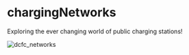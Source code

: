 # chargingNetworks
Exploring the ever changing world of public charging stations!

![dcfc_networks](https://github.com/fhall18/chargingNetworks/images/dcfc_networks.jpg)
